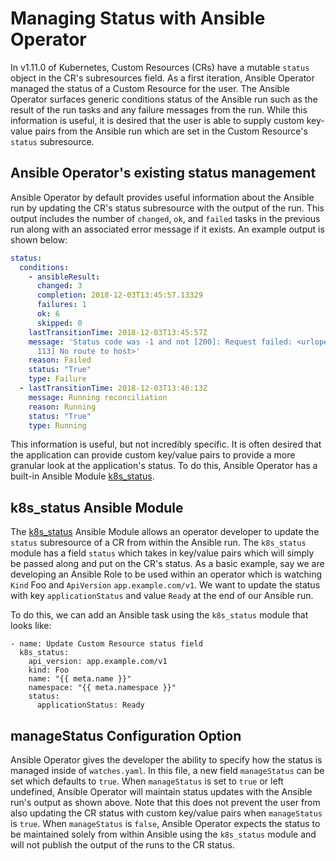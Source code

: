 # Managing Status with Ansible Operator
In v1.11.0 of Kubernetes, Custom Resources (CRs) have a mutable `status` object in
the CR's subresources field. As a first iteration, Ansible Operator managed the
status of a Custom Resource for the user. The Ansible Operator surfaces generic
conditions status of the Ansible run such as the result of the run tasks and
any failure messages from the run. While this information is useful, it is
desired that the user is able to supply custom key-value pairs from the Ansible
run which are set in the Custom Resource's `status` subresource.

## Ansible Operator's existing status management
Ansible Operator by default provides useful information about the Ansible run
by updating the CR's status subresource with the output of the run. This output
includes the number of `changed`, `ok`, and `failed` tasks in the previous run
along with an associated error message if it exists. An example output is shown
below:
```yaml
status:
  conditions:
    - ansibleResult:
      changed: 3
      completion: 2018-12-03T13:45:57.13329
      failures: 1
      ok: 6
      skipped: 0
    lastTransitionTime: 2018-12-03T13:45:57Z
    message: 'Status code was -1 and not [200]: Request failed: <urlopen error [Errno
      113] No route to host>'
    reason: Failed
    status: "True"
    type: Failure
  - lastTransitionTime: 2018-12-03T13:46:13Z
    message: Running reconciliation
    reason: Running
    status: "True"
    type: Running
```

This information is useful, but not incredibly specific. It is often desired
that the application can provide custom key/value pairs to provide a more
granular look at the application's status.  To do this, Ansible Operator has a
built-in Ansible Module [k8s_status][k8s_status_module].

## k8s_status Ansible Module
The [k8s_status][k8s_status_module] Ansible Module allows an operator developer
to update the `status` subresource of a CR from within the Ansible run. The
`k8s_status` module has a field `status` which takes in key/value pairs which
will simply be passed along and put on the CR's status. As a basic example, say
we are developing an Ansible Role to be used within an operator which is
watching `Kind` Foo and `ApiVersion` `app.example.com/v1`. We want to update
the status with key `applicationStatus` and value `Ready` at the end of our
Ansible run.

To do this, we can add an Ansible task using the `k8s_status` module that looks
like:
```
- name: Update Custom Resource status field
  k8s_status:
    api_version: app.example.com/v1
    kind: Foo
    name: "{{ meta.name }}"
    namespace: "{{ meta.namespace }}"
    status:
      applicationStatus: Ready
```

## manageStatus Configuration Option
Ansible Operator gives the developer the ability to specify how the status is
managed inside of `watches.yaml`. In this file, a new field `manageStatus` can
be set which defaults to `true`. When `manageStatus` is set to `true` or left
undefined, Ansible Operator will maintain status updates with the Ansible run's
output as shown above. Note that this does not prevent the user from also
updating the CR status with custom key/value pairs when `manageStatus` is
`true`. When `manageStatus` is `false`, Ansible Operator expects the status to
be maintained solely from within Ansible using the `k8s_status` module and will
not publish the output of the runs to the CR status.

[k8s_status_module]:https://github.com/fabianvf/ansible-k8s-status-module
